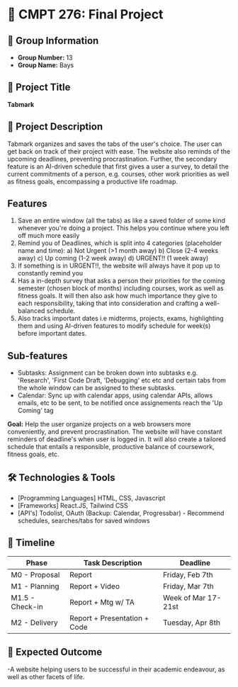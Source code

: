 # 📌 CMPT 276: Final Project

## 📂 Group Information
- **Group Number:** 13
- **Group Name:** Bays

## 📝 Project Title
**Tabmark**

## 📖 Project Description
Tabmark organizes and saves the tabs of the user's choice. The user can get back on track of their project with ease. The website also reminds of the upcoming deadlines, preventing procrastination. Further, the secondary feature is an AI-driven schedule that first gives a user a survey, to detail the current commitments of a person, e.g. courses, other work priorities as well as fitness goals, encompassing a productive life roadmap.

## Features
1. Save an entire window (all the tabs) as like a saved folder of some kind whenever you're doing a project.  This helps you continue where you left off much more easily
2. Remind you of Deadlines, which is split into 4 categories (placeholder name and time):
    a) Not Urgent (>1 month away)
    b) Close (2-4 weeks away)
    c) Up coming (1-2 week away)
    d) URGENT!! (1 week away)
3. If something is in URGENT!!, the website will always have it pop up to constantly remind you
4. Has a in-depth survey that asks a person their priorities for the coming semester (chosen block of months) including courses, work as well as fitness goals. It will then also ask how much importance they give to each responsibility, taking that into consideration and crafting a well-balanced schedule.
5. Also tracks important dates i.e midterms, projects, exams, highlighting them and using AI-driven features to modify schedule for week(s) before important dates.

## Sub-features
- Subtasks: Assignment can be broken down into subtasks e.g. 'Research', 'First Code Draft, 'Debugging' etc etc and certain tabs from the whole window can be assigned to these subtasks.
- Calendar: Sync up with calendar apps, using calendar APIs, allows emails, etc to be sent, to be notified once assignements reach the 'Up Coming' tag

__**Goal:**__ Help the user organize projects on a web browsers more conveniently, and prevent procrastination. The website will have constant reminders of deadline's when user is logged in. It will also create a tailored schedule that entails a responsible, productive balance of coursework, fitness goals, etc.

## 🛠️ Technologies & Tools
- [Programming Languages] HTML, CSS, Javascript
- [Frameworks] React.JS, Tailwind CSS
- [API's] Todolist, OAuth (Backup: Calendar, Progressbar) - Recommend schedules, searches/tabs for saved windows

## 📆 Timeline
| Phase            | Task Description                   | Deadline              |
|------------------|------------------------------------|-----------------------|
| M0 - Proposal    | Report                             | Friday, Feb 7th       |
| M1 - Planning    | Report + Video                     | Friday, Mar 7th       |
| M1.5 - Check-in  | Report + Mtg w/ TA                 | Week of Mar 17-21st   |
| M2 - Delivery    | Report + Presentation + Code       | Tuesday, Apr 8th      |

## 🚀 Expected Outcome
-A website helping users to be successful in their academic endeavour, as well as other facets of life.
